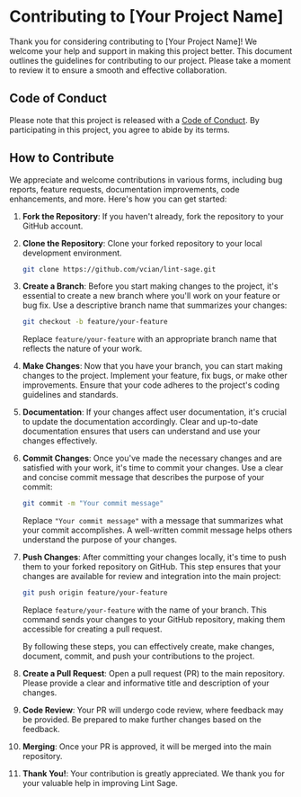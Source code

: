 # Contributing to [Your Project Name]

Thank you for considering contributing to [Your Project Name]! We welcome your help and support in making this project better. This document outlines the guidelines for contributing to our project. Please take a moment to review it to ensure a smooth and effective collaboration.

## Code of Conduct

Please note that this project is released with a [Code of Conduct](CODE_OF_CONDUCT.md). By participating in this project, you agree to abide by its terms.

## How to Contribute

We appreciate and welcome contributions in various forms, including bug reports, feature requests, documentation improvements, code enhancements, and more. Here's how you can get started:

1. **Fork the Repository**: If you haven't already, fork the repository to your GitHub account.

2. **Clone the Repository**: Clone your forked repository to your local development environment.

   ```bash
   git clone https://github.com/vcian/lint-sage.git
   ```
3. **Create a Branch**: Before you start making changes to the project, it's essential to create a new branch where you'll work on your feature or bug fix. Use a descriptive branch name that summarizes your changes:

   ```bash
   git checkout -b feature/your-feature
   ```

    Replace `feature/your-feature` with an appropriate branch name that reflects the nature of your work.

4. **Make Changes**: Now that you have your branch, you can start making changes to the project. Implement your feature, fix bugs, or make other improvements. Ensure that your code adheres to the project's coding guidelines and standards.

5. **Documentation**: If your changes affect user documentation, it's crucial to update the documentation accordingly. Clear and up-to-date documentation ensures that users can understand and use your changes effectively.

6. **Commit Changes**: Once you've made the necessary changes and are satisfied with your work, it's time to commit your changes. Use a clear and concise commit message that describes the purpose of your commit:

   ```bash
   git commit -m "Your commit message"
   ```

    Replace `"Your commit message"` with a message that summarizes what your commit accomplishes. A well-written commit message helps others understand the purpose of your changes.

7. **Push Changes**: After committing your changes locally, it's time to push them to your forked repository on GitHub. This step ensures that your changes are available for review and integration into the main project:

   ```bash
   git push origin feature/your-feature
   ```

    Replace `feature/your-feature` with the name of your branch. This command sends your changes to your GitHub repository, making them accessible for creating a pull request.

    By following these steps, you can effectively create, make changes, document, commit, and push your contributions to the project.

8. **Create a Pull Request**: Open a pull request (PR) to the main repository. Please provide a clear and informative title and description of your changes.

9. **Code Review**: Your PR will undergo code review, where feedback may be provided. Be prepared to make further changes based on the feedback.

10. **Merging**: Once your PR is approved, it will be merged into the main repository.

11.  **Thank You!**: Your contribution is greatly appreciated. We thank you for your valuable help in improving Lint Sage.